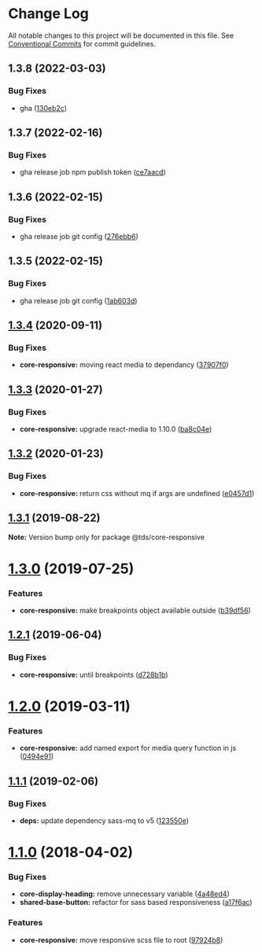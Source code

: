 # Change Log

All notable changes to this project will be documented in this file.
See [Conventional Commits](https://conventionalcommits.org) for commit guidelines.

## 1.3.8 (2022-03-03)


### Bug Fixes

* gha ([130eb2c](https://github.com/telusdigital/tds/commit/130eb2c26bedb447c7d3e2d0c1727ffd0ea41a41))





## 1.3.7 (2022-02-16)


### Bug Fixes

* gha release job npm publish token ([ce7aacd](https://github.com/telusdigital/tds/commit/ce7aacdd77e54c4f8e48eb31d0c05dc804530324))





## 1.3.6 (2022-02-15)


### Bug Fixes

* gha release job git config ([276ebb6](https://github.com/telusdigital/tds/commit/276ebb6968a0b56c9b87c178f6895a60ae108e71))





## 1.3.5 (2022-02-15)


### Bug Fixes

* gha release job git config ([1ab603d](https://github.com/telusdigital/tds/commit/1ab603d68c36219b0711fc353bc2515b64712ca9))





## [1.3.4](https://github.com/telusdigital/tds/compare/@tds/core-responsive@1.3.3...@tds/core-responsive@1.3.4) (2020-09-11)


### Bug Fixes

* **core-responsive:** moving react media to dependancy ([37907f0](https://github.com/telusdigital/tds/commit/37907f06995a5270e34ff73ad13e6a98243817c4))





## [1.3.3](https://github.com/telusdigital/tds/compare/@tds/core-responsive@1.3.2...@tds/core-responsive@1.3.3) (2020-01-27)


### Bug Fixes

* **core-responsive:** upgrade react-media to 1.10.0 ([ba8c04e](https://github.com/telusdigital/tds/commit/ba8c04e))





## [1.3.2](https://github.com/telusdigital/tds/compare/@tds/core-responsive@1.3.1...@tds/core-responsive@1.3.2) (2020-01-23)


### Bug Fixes

* **core-responsive:** return css without mq if args are undefined ([e0457d1](https://github.com/telusdigital/tds/commit/e0457d1))





## [1.3.1](https://github.com/telusdigital/tds/compare/@tds/core-responsive@1.3.0...@tds/core-responsive@1.3.1) (2019-08-22)

**Note:** Version bump only for package @tds/core-responsive





# [1.3.0](https://github.com/telusdigital/tds/compare/@tds/core-responsive@1.2.1...@tds/core-responsive@1.3.0) (2019-07-25)


### Features

* **core-responsive:** make breakpoints object available outside ([b39df56](https://github.com/telusdigital/tds/commit/b39df56))





## [1.2.1](https://github.com/telusdigital/tds/compare/@tds/core-responsive@1.2.0...@tds/core-responsive@1.2.1) (2019-06-04)

### Bug Fixes

- **core-responsive:** until breakpoints ([d728b1b](https://github.com/telusdigital/tds/commit/d728b1b))

# [1.2.0](https://github.com/telusdigital/tds/compare/@tds/core-responsive@1.1.1...@tds/core-responsive@1.2.0) (2019-03-11)

### Features

- **core-responsive:** add named export for media query function in js ([0494e91](https://github.com/telusdigital/tds/commit/0494e91))

## [1.1.1](https://github.com/telusdigital/tds/compare/@tds/core-responsive@1.1.0...@tds/core-responsive@1.1.1) (2019-02-06)

### Bug Fixes

- **deps:** update dependency sass-mq to v5 ([123550e](https://github.com/telusdigital/tds/commit/123550e))

<a name="1.1.0"></a>

# [1.1.0](https://github.com/telusdigital/tds/compare/@tds/core-responsive@1.0.0...@tds/core-responsive@1.1.0) (2018-04-02)

### Bug Fixes

- **core-display-heading:** remove unnecessary variable ([4a48ed4](https://github.com/telusdigital/tds/commit/4a48ed4))
- **shared-base-button:** refactor for sass based responsiveness ([a17f6ac](https://github.com/telusdigital/tds/commit/a17f6ac))

### Features

- **core-responsive:** move responsive scss file to root ([97924b8](https://github.com/telusdigital/tds/commit/97924b8))
